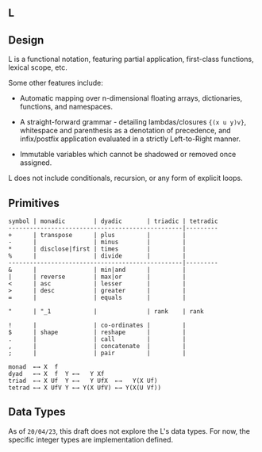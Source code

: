<section>

# L

</section>

<section>

# Design

L is a functional notation, featuring partial application, first-class functions, lexical scope, etc.

Some other features include:

- Automatic mapping over n-dimensional floating arrays, dictionaries, functions, and namespaces.

- A straight-forward grammar - detailing lambdas/closures `{(x u y)v}`, whitespace and parenthesis as a denotation of precedence, and infix/postfix application evaluated in a strictly Left-to-Right manner.

- Immutable variables which cannot be shadowed or removed once assigned.

L does not include conditionals, recursion, or any form of explicit loops.

## Primitives

```
symbol | monadic        | dyadic       | triadic | tetradic
-------------------------------------------------|---------
+      | transpose      | plus         |         |
-      |                | minus        |         |
*      | disclose|first | times        |         |
%      |                | divide       |         |
-------------------------------------------------|---------
&      |                | min|and      |         |
|      | reverse        | max|or       |         |
<      | asc            | lesser       |         |
>      | desc           | greater      |         |
=      |                | equals       |         |

"      | "_1            |              | rank    | rank

!      |                | co-ordinates |         |
$      | shape          | reshape      |         |
.      |                | call         |         |
,      |                | concatenate  |         |
;      |                | pair         |         |

monad  ←→ X  f
dyad   ←→ X  f  Y ←→   Y Xf
triad  ←→ X Uf  Y ←→   Y UfX  ←→   Y(X Uf)
tetrad ←→ X UfV Y ←→ Y(X UfV) ←→ Y(X(U Vf))
```

# Data Types

As of `20/04/23`, this draft does not explore the L's data types. For now, the specific integer types are implementation defined.

</section>
